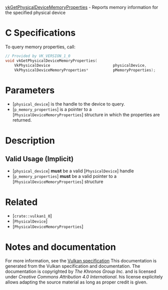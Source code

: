 [vkGetPhysicalDeviceMemoryProperties](https://www.khronos.org/registry/vulkan/specs/1.3-extensions/man/html/vkGetPhysicalDeviceMemoryProperties.html) - Reports memory information for the specified physical device

# C Specifications
To query memory properties, call:
```c
// Provided by VK_VERSION_1_0
void vkGetPhysicalDeviceMemoryProperties(
    VkPhysicalDevice                            physicalDevice,
    VkPhysicalDeviceMemoryProperties*           pMemoryProperties);
```

# Parameters
- [`physical_device`] is the handle to the device to query.
- [`p_memory_properties`] is a pointer to a [`PhysicalDeviceMemoryProperties`] structure in which the properties are returned.

# Description
## Valid Usage (Implicit)
-  [`physical_device`] **must**  be a valid [`PhysicalDevice`] handle
-  [`p_memory_properties`] **must**  be a valid pointer to a [`PhysicalDeviceMemoryProperties`] structure

# Related
- [`crate::vulkan1_0`]
- [`PhysicalDevice`]
- [`PhysicalDeviceMemoryProperties`]

# Notes and documentation
For more information, see the [Vulkan specification](https://www.khronos.org/registry/vulkan/specs/1.3-extensions/html/vkspec.html)
This documentation is generated from the Vulkan specification and documentation.
The documentation is copyrighted by *The Khronos Group Inc.* and is licensed under *Creative Commons Attribution 4.0 International*.
his license explicitely allows adapting the source material as long as proper credit is given.
        